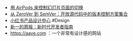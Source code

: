 - [用 AirPods 来控制幻灯片页面的切换](https://x.com/Ice_Hazymoon/status/1847914252352573739)
- [从 ZeroVer 到 SemVer：开放源代码中的版本控制方案集合](https://nesbitt.io/2024/06/24/from-zerover-to-semver-a-comprehensive-list-of-versioning-schemes-in-open-source.html)
- [小红书产品设计中心](https://rpdc.xiaohongshu.com/) #Design
- [新一的周报：新时代开发者指南](https://awing-2024.notion.site/2024-43-0bbf42cf7e53482b975d1a67bbc04780)
- https://aave.com ：一个非常有设计感的网站